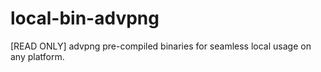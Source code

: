 # local-bin-advpng
[READ ONLY] advpng pre-compiled binaries for seamless local usage on any platform.
